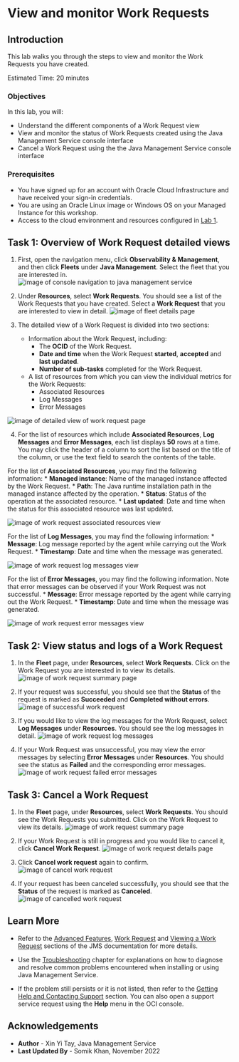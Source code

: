 # View and monitor Work Requests

## Introduction

This lab walks you through the steps to view and monitor the Work Requests you have created.

Estimated Time: 20 minutes

### Objectives

In this lab, you will:

  * Understand the different components of a Work Request view
  * View and monitor the status of Work Requests created using the Java Management Service console interface
  * Cancel a Work Request using the the Java Management Service console interface


### Prerequisites

  * You have signed up for an account with Oracle Cloud Infrastructure and have received your sign-in credentials.
  * You are using an Oracle Linux image or Windows OS on your Managed Instance for this workshop.
  * Access to the cloud environment and resources configured in [Lab 1](?lab=set-up-and-enable-advanced-features-on-java-management-service).

## Task 1: Overview of Work Request detailed views
1. First, open the navigation menu, click **Observability & Management**, and then click **Fleets** under **Java Management**. Select the fleet that you are interested in.
 ![image of console navigation to java management service](images/console-navigation-jms.png)

2. Under **Resources**, select **Work Requests**. You should see a list of the Work Requests that you have created. Select a **Work Request** that you are interested to view in detail.
 ![image of fleet details page](images/fleet-details-page.png)

3. The detailed view of a Work Request is divided into two sections:
    * Information about the Work Request, including:
        * The **OCID** of the Work Request.
        * **Date and time** when the Work Request **started**, **accepted** and **last updated**.
        * **Number of sub-tasks** completed for the Work Request.
    * A list of resources from which you can view the individual metrics for the Work Requests:
        * Associated Resources
        * Log Messages
        * Error Messages

  ![image of detailed view of work request page](images/work-request-detailed-view.png)


4. For the list of resources which include **Associated Resources**, **Log Messages** and **Error Messages**, each list displays **50** rows at a time. You may click the header of a column to sort the list based on the title of the column, or use the text field to search the contents of the table.

  For the list of **Associated Resources**, you may find the following information:
    * **Managed instance**: Name of the managed instance affected by the Work Request.
    * **Path**: The Java runtime installation path in the managed instance affected by the operation.
    * **Status**: Status of the operation at the associated resource.
    * **Last updated**: Date and time when the status for this associated resource was last updated.

  ![image of work request associated resources view](images/work-request-associated-resources.png)


  For the list of **Log Messages**, you may find the following information:
    * **Message**: Log message reported by the agent while carrying out the Work Request.
    * **Timestamp**: Date and time when the message was generated.

  ![image of work request log messages view](images/work-request-log-messages.png)


  For the list of **Error Messages**, you may find the following information. Note that error messages can be observed if your Work Request was not successful.
    * **Message**: Error message reported by the agent while carrying out the Work Request.
    * **Timestamp**: Date and time when the message was generated.

  ![image of work request error messages view](images/work-request-error-messages.png)


## Task 2: View status and logs of a Work Request
1. In the **Fleet** page, under **Resources**, select **Work Requests**. Click on the Work Request you are interested in to view its details.
 ![image of work request summary page](images/work-request-summary-page.png)

2. If your request was successful, you should see that the **Status** of the request is marked as **Succeeded** and **Completed without errors**.
 ![image of successful work request](images/delete-java-runtime-succeeded.png)

3. If you would like to view the log messages for the Work Request, select **Log Messages** under **Resources**. You should see the log messages in detail.
 ![image of work request log messages](images/delete-work-request-log-messages.png)

4. If your Work Request was unsuccessful, you may view the error messages by selecting **Error Messages** under **Resources**. You should see the status as **Failed** and the corresponding error messages.
  ![image of work request failed error messages](images/delete-work-request-failed-error-message.png)


## Task 3: Cancel a Work Request
1. In the **Fleet** page, under **Resources**, select **Work Requests**. You should see the Work Requests you submitted. Click on the Work Request to view its details.
 ![image of work request summary page](images/work-request-summary-page.png)


2. If your Work Request is still in progress and you would like to cancel it, click **Cancel Work Request**.
  ![image of work request details page](images/delete-work-request-details-page.png)

3. Click **Cancel work request** again to confirm.
  ![image of cancel work request](images/cancel-delete-work-request.png)

4. If your request has been canceled successfully, you should see that the **Status** of the request is marked as **Canceled**.
  ![image of cancelled work request](images/canceled-delete-work-request.png)




## Learn More
 * Refer to the [Advanced Features](https://docs.oracle.com/en-us/iaas/jms/doc/advanced-features.html), [Work Request](https://docs.oracle.com/en-us/iaas/jms/doc/getting-started-java-management-service.html#GUID-47C63464-BC0C-4059-B552-ED9F33E77ED3) and [Viewing a Work Request](https://docs.oracle.com/en-us/iaas/jms/doc/fleet-views.html#GUID-F649F0E5-DD54-4DEC-A0F1-942FE3552C93) sections of the JMS documentation for more details.

 * Use the [Troubleshooting](https://docs.oracle.com/en-us/iaas/jms/doc/troubleshooting.html#GUID-2D613C72-10F3-4905-A306-4F2673FB1CD3) chapter for explanations on how to diagnose and resolve common problems encountered when installing or using Java Management Service.

 * If the problem still persists or it is not listed, then refer to the [Getting Help and Contacting Support](https://docs.oracle.com/en-us/iaas/Content/GSG/Tasks/contactingsupport.htm) section. You can also open a support service request using the **Help** menu in the OCI console.


## Acknowledgements

 * **Author** - Xin Yi Tay, Java Management Service
 * **Last Updated By** - Somik Khan, November 2022
